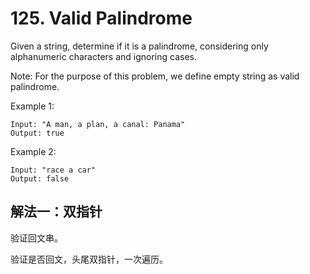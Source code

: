 # 125. Valid Palindrome
Given a string, determine if it is a palindrome, considering only alphanumeric characters and ignoring cases.

Note: For the purpose of this problem, we define empty string as valid palindrome.

Example 1:
```
Input: "A man, a plan, a canal: Panama"
Output: true
```
Example 2:
```
Input: "race a car"
Output: false
```
## 解法一：双指针

验证回文串。

验证是否回文，头尾双指针，一次遍历。